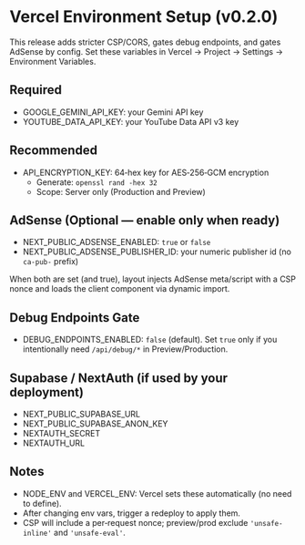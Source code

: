 # Vercel Environment Setup (v0.2.0)

This release adds stricter CSP/CORS, gates debug endpoints, and gates AdSense by config. Set these variables in Vercel → Project → Settings → Environment Variables.

## Required

- GOOGLE_GEMINI_API_KEY: your Gemini API key
- YOUTUBE_DATA_API_KEY: your YouTube Data API v3 key

## Recommended

- API_ENCRYPTION_KEY: 64‑hex key for AES‑256‑GCM encryption
  - Generate: `openssl rand -hex 32`
  - Scope: Server only (Production and Preview)

## AdSense (Optional — enable only when ready)

- NEXT_PUBLIC_ADSENSE_ENABLED: `true` or `false`
- NEXT_PUBLIC_ADSENSE_PUBLISHER_ID: your numeric publisher id (no `ca-pub-` prefix)

When both are set (and true), layout injects AdSense meta/script with a CSP nonce and loads the client component via dynamic import.

## Debug Endpoints Gate

- DEBUG_ENDPOINTS_ENABLED: `false` (default). Set `true` only if you intentionally need `/api/debug/*` in Preview/Production.

## Supabase / NextAuth (if used by your deployment)

- NEXT_PUBLIC_SUPABASE_URL
- NEXT_PUBLIC_SUPABASE_ANON_KEY
- NEXTAUTH_SECRET
- NEXTAUTH_URL

## Notes

- NODE_ENV and VERCEL_ENV: Vercel sets these automatically (no need to define).
- After changing env vars, trigger a redeploy to apply them.
- CSP will include a per‑request nonce; preview/prod exclude `'unsafe-inline'` and `'unsafe-eval'`.

